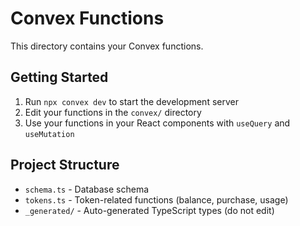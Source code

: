 # Convex Functions

This directory contains your Convex functions.

## Getting Started

1. Run `npx convex dev` to start the development server
2. Edit your functions in the `convex/` directory
3. Use your functions in your React components with `useQuery` and `useMutation`

## Project Structure

- `schema.ts` - Database schema
- `tokens.ts` - Token-related functions (balance, purchase, usage)
- `_generated/` - Auto-generated TypeScript types (do not edit)
